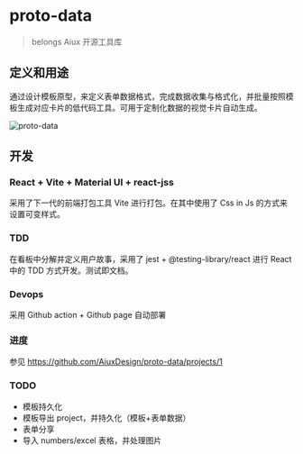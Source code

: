 # proto-data

> belongs Aiux 开源工具库

## 定义和用途
通过设计模板原型，来定义表单数据格式，完成数据收集与格式化，并批量按照模板生成对应卡片的低代码工具。可用于定制化数据的视觉卡片自动生成。

![proto-data](https://user-images.githubusercontent.com/17036920/114829301-7929c780-9dfd-11eb-9879-8fe1c9d35eb3.jpg)


## 开发

### React + Vite + Material UI + react-jss
采用了下一代的前端打包工具 Vite 进行打包。在其中使用了 Css in Js 的方式来设置可变样式。

### TDD
在看板中分解并定义用户故事，采用了 jest + @testing-library/react 进行 React 中的 TDD 方式开发。测试即文档。

### Devops
采用 Github action + Github page 自动部署

### 进度
参见 https://github.com/AiuxDesign/proto-data/projects/1

### TODO
- 模板持久化
- 模板导出 project，并持久化（模板+表单数据）
- 表单分享
- 导入 numbers/excel 表格，并处理图片
